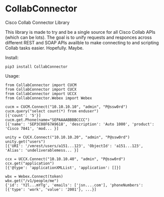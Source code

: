 # CollabConnector
 Cisco Collab Connector Library

This library is made to try and be a single source for all Cisco Collab APIs (which can be lots). The goal is to unify requests and responces across different REST and SOAP APIs availble to make connecting to and scripting Collab tasks easier.  Hopefully.  Maybe.

Install:
```
pip3 install CollabConnector
```

Usage:
```commandline
from CollabConnector import CUCM
from CollabConnector import CUCX
from CollabConnector import UCCX
from CollabConnector.Webex import Webex

cucm = CUCM.Connect("10.10.10.10", "admin", "P@ssw0rd")
cucm.query("select count(*) from enduser")
[{'count': '5'}]
cucm.get.Phone(name="SEPAAAABBBBCCCC")
[{'name': 'SEP3C08F67A9618', 'description': 'Auto 1000', 'product': 'Cisco 7841', 'mod... }]

unity = CUCX.Connect("10.10.10.20", "admin", "P@ssw0rd")
unity.get("users")
[{'URI': '/vmrest/users/a151...123', 'ObjectId': 'a151...123', 'Alias': 'undeliverablemess... }]

ccx = UCCX.Connect("10.10.10.40", "admin", "P@ssw0rd")
ccx.get("application")
[{'@type': 'applicationXMLList', 'application': []}]

wbx = Webex.Connect(token)
wbx.get("/v1/people/me")
{'id': 'Y2l...mYTg', 'emails': ['jsn....com'], 'phoneNumbers': [{'type': 'work', 'value': '2001'}, ...}]
```